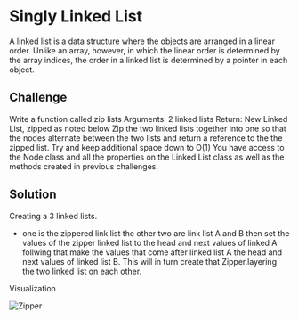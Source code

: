 # Singly Linked List
A linked list is a data structure where the objects are arranged 
in a linear order. Unlike an array, however, in which the linear 
order is determined by the array indices, the order in a linked 
list is determined by a pointer in each object.  

## Challenge
Write a function called zip lists
  Arguments: 2 linked lists
    Return: New Linked List, zipped as noted below
        Zip the two linked lists together into one so that the nodes alternate between the two lists and return a reference to the the zipped list.
        Try and keep additional space down to O(1)
        You have access to the Node class and all the properties on the Linked List class as well as the methods created in previous challenges.

## Solution
Creating a 3 linked lists.
  - one is the zippered link list the other two are link list A and B then set the values of the zipper linked list 
    to the head and next values of linked A follwing that make the values that come after linked list A the head and
    next values of linked list B. This will in turn create that Zipper.layering the two linked list on each other.

Visualization

![Zipper](https://assets.leetcode.com/uploads/2021/03/05/160_statement.png)
